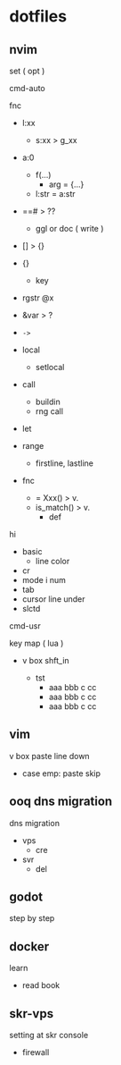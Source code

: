 
# dotfiles


## nvim

set ( opt )

cmd-auto

fnc
- l:xx
  - s:xx > g_xx
- a:0
  - f(...)
    - arg = {...}
  - l:str = a:str
- ==# > ??
  - ggl or doc ( write )
- [] > {}
- {}
  - key

- rgstr @x
- &var > ?
- `->`

- local
  - setlocal
- call
  - buildin
  - rng call
- let

- range
  - firstline, lastline

- fnc
  - = Xxx() > v.
  - is_match() > v.
    - def

hi
- basic
  - line color
- cr
- mode i num
- tab
- cursor line under
- slctd

cmd-usr


key map ( lua )
- v box <c-s> shft_in
  - tst
    - aaa bbb c cc
    - aaa bbb c cc
    - aaa bbb c cc


## vim

v box paste line down
- case emp: paste skip


## ooq dns migration

dns migration
- vps
  - cre
- svr
  - del


## godot

step by step


## docker

learn
- read book


## skr-vps

setting at skr console
- firewall


